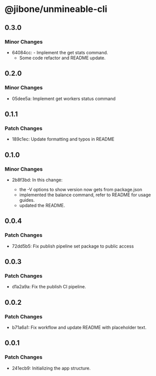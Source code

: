 # @jibone/unmineable-cli

## 0.3.0

### Minor Changes

- 64084cc: - Implement the get stats command.
  - Some code refactor and README update.

## 0.2.0

### Minor Changes

- 05dee5a: Implement get workers status command

## 0.1.1

### Patch Changes

- 189c1ec: Update formatting and typos in README

## 0.1.0

### Minor Changes

- 2b8f3bd: In this change:

  - the -V options to show version now gets from package.json
  - implemented the balance command, refer to README for usage guides.
  - updated the README.

## 0.0.4

### Patch Changes

- 72dd5b5: Fix publish pipeline set package to public access

## 0.0.3

### Patch Changes

- d1a2a9a: Fix the publish CI pipeline.

## 0.0.2

### Patch Changes

- b71a6a1: Fix workflow and update README with placeholder text.

## 0.0.1

### Patch Changes

- 241ecb9: Initializing the app structure.
